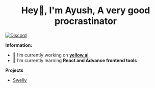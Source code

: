 <h1 align="center">Hey👋, I'm Ayush, A very good procrastinator</h1>



<!-- ![Discord](https://discord.c99.nl/widget/theme-1/581525444424368131.png) -->
<a href="https://discord.com/users/581525444424368131">
<img src="https://discord.c99.nl/widget/theme-2/581525444424368131.png" alt="Discord"/>
</a>



 **Information:**

- 🔭 I’m currently working on  **[yellow.ai](https://yellow.ai/)**
- 🌱 I’m currently learning  **React and Advance frontend tools**

**Projects**

- [Swelly](https://top.gg/bot/917761628924149771)

